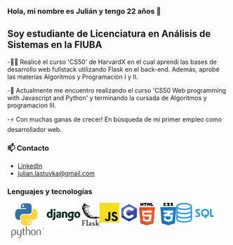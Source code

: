  

<!--
**julianlastuvka/julianlastuvka** is a ✨ _special_ ✨ repository because its `README.md` (this file) appears on your GitHub profile.

Here are some ideas to get you started:

- 🔭 I’m currently working on ...
- 🌱 I’m currently learning ...
- 👯 I’m looking to collaborate on ...
- 🤔 I’m looking for help with ...
- 💬 Ask me about ...
- 📫 How to reach me: ...
- 😄 Pronouns: ...
- ⚡ Fun fact: ...
-->

### Hola, mi nombre es Julián y tengo 22 años 👋

## Soy estudiante de Licenciatura en Análisis de Sistemas en la FIUBA

-:student: Realicé el curso 'CS50' de HarvardX en el cual aprendí las bases de desarrollo web fullstack utilizando Flask en el back-end.
Además, aprobé las materias Algoritmos y Programación I y II. 

-🌱 Actualmente me encuentro realizando el curso 'CS50 Web programming with Javascript and Python' y terminando la cursada de Algoritmos y programacion III.

-⚡ Con muchas ganas de crecer! En búsqueda de mi primer empleo como desarrollador web.

### 📫 Contacto
- [LinkedIn]
- julian.lastuvka@gmail.com

### Lenguajes y tecnologías

<img align="left" alt="Python" width="85px" src="/static/Python-Symbol.png" />
<img align="left" alt="Django" width="85px" src="/static/Django_logo_PNG1.png" />
<img align="left" alt="Flask" width="40px" src="/static/flask.svg" />
<img align="left" alt="JS" width="45px" src="/static/1024px-Unofficial_JavaScript_logo_2.svg.png" />
<img align="left" alt="C" width="45px" src="/static/C.png" />
<img align="left" alt="html_css" width="85px" src="/static/pngwing.com.png" />
<img align="left" alt="sql" width="85px" src="/static/kisspng-microsoft-sql-server-mysql-database-logo-5b098c6ee92a46.0488681015273524309551.png" />







[linkedin]: https://www.linkedin.com/in/julian-lastuvka/
